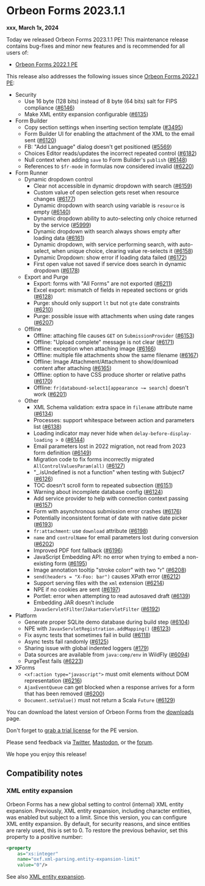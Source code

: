 # Orbeon Forms 2023.1.1

__xxx, March 1x, 2024__

Today we released Orbeon Forms 2023.1.1 PE! This maintenance release contains bug-fixes and minor new features and is recommended for all users of:

- [Orbeon Forms 2022.1 PE](orbeon-forms-2023.1.md)

This release also addresses the following issues since [Orbeon Forms 2022.1 PE](orbeon-forms-2023.1.md):

- Security
    - Use 16 byte (128 bits) instead of 8 byte (64 bits) salt for FIPS compliance ([\#6146](https://github.com/orbeon/orbeon-forms/issues/6146))
    - Make XML entity expansion configurable ([\#6135](https://github.com/orbeon/orbeon-forms/issues/6135))
- Form Builder
    - Copy section settings when inserting section template ([\#3495](https://github.com/orbeon/orbeon-forms/issues/3495))
    - Form Builder UI for enabling the attachment of the XML to the email sent ([\#6120](https://github.com/orbeon/orbeon-forms/issues/6120))
    - FB: "Add Language" dialog doesn't get positioned ([\#5569](https://github.com/orbeon/orbeon-forms/issues/5569))
    - Choices Editor reads/updates the incorrect repeated control ([\#6182](https://github.com/orbeon/orbeon-forms/issues/6182))
    - Null context when adding `save` to Form Builder's `publish` ([\#6148](https://github.com/orbeon/orbeon-forms/issues/6148))
    - References to `$fr-mode` in formulas now considered invalid ([\#6220](https://github.com/orbeon/orbeon-forms/issues/6220))
- Form Runner
    - Dynamic dropdown control 
        - Clear not accessible in dynamic dropdown with search ([\#6159](https://github.com/orbeon/orbeon-forms/issues/6159))
        - Custom value of open selection gets reset when resource changes ([\#6177](https://github.com/orbeon/orbeon-forms/issues/6177))
        - Dynamic dropdown with search using variable is `resource` is empty ([\#6140](https://github.com/orbeon/orbeon-forms/issues/6140))
        - Dynamic dropdown ability to auto-selecting only choice returned by the service ([\#5999](https://github.com/orbeon/orbeon-forms/issues/5999))
        - Dynamic dropdown with search always shows empty after loading data ([\#6161](https://github.com/orbeon/orbeon-forms/issues/6161))
        - Dynamic dropdown, with service performing search, with auto-select, when unique choice, clearing value re-selects it ([\#6158](https://github.com/orbeon/orbeon-forms/issues/6158))
        - Dynamic Dropdown: show error if loading data failed ([\#6172](https://github.com/orbeon/orbeon-forms/issues/6172))
        - First open value not saved if service does search in dynamic dropdown ([\#6178](https://github.com/orbeon/orbeon-forms/issues/6178))
    - Export and Purge
        - Export: forms with "All Forms" are not exported ([\#6211](https://github.com/orbeon/orbeon-forms/issues/6211))
        - Excel export: mismatch of fields in repeated sections or grids ([\#6128](https://github.com/orbeon/orbeon-forms/issues/6128))
        - Purge: should only support `lt` but not `gte` date constraints ([\#6210](https://github.com/orbeon/orbeon-forms/issues/6210))
        - Purge: possible issue with attachments when using date ranges ([\#6207](https://github.com/orbeon/orbeon-forms/issues/6207))
    - Offline
        - Offline: attaching file causes `GET` on `SubmissionProvider` ([\#6153](https://github.com/orbeon/orbeon-forms/issues/6153))
        - Offline: "Upload complete" message is not clear ([\#6171](https://github.com/orbeon/orbeon-forms/issues/6171))
        - Offline: exception when attaching image ([\#6166](https://github.com/orbeon/orbeon-forms/issues/6166))
        - Offline: multiple file attachments show the same filename ([\#6167](https://github.com/orbeon/orbeon-forms/issues/6167))
        - Offline: Image Attachment/Attachment to show/download content after attaching ([\#6165](https://github.com/orbeon/orbeon-forms/issues/6165))
        - Offline: option to have CSS produce shorter or relative paths ([\#6170](https://github.com/orbeon/orbeon-forms/issues/6170))
        - Offline: `fr|databound-select1[appearance ~= search]` doesn't work ([\#6201](https://github.com/orbeon/orbeon-forms/issues/6201))
    - Other
        - XML Schema validation: extra space in `filename` attribute name ([\#6134](https://github.com/orbeon/orbeon-forms/issues/6134))
        - Processes: support whitespace between action and parameters list ([\#6138](https://github.com/orbeon/orbeon-forms/issues/6138))
        - Loading indicator may never hide when `delay-before-display-loading > 0` ([\#6144](https://github.com/orbeon/orbeon-forms/issues/6144))
        - Email parameters lost in 2022 migration, not read from 2023 form definition ([\#6149](https://github.com/orbeon/orbeon-forms/issues/6149))
        - Migration code to fix forms incorrectly migrated `AllControlValuesParam(all)` ([\#6127](https://github.com/orbeon/orbeon-forms/issues/6127))
        - "_.isUndefined is not a function" when testing with Subject7 ([\#6126](https://github.com/orbeon/orbeon-forms/issues/6126))
        - TOC doesn't scroll form to repeated subsection ([\#6151](https://github.com/orbeon/orbeon-forms/issues/6151))
        - Warning about incomplete database config ([\#6124](https://github.com/orbeon/orbeon-forms/issues/6124))
        - Add service provider to help with connection context passing ([\#6157](https://github.com/orbeon/orbeon-forms/issues/6157))
        - Form with asynchronous submission error crashes ([\#6176](https://github.com/orbeon/orbeon-forms/issues/6176))
        - Potentially inconsistent format of date with native date picker ([\#6193](https://github.com/orbeon/orbeon-forms/issues/6193))
        - `fr:attachment`: use `download` attribute ([\#6198](https://github.com/orbeon/orbeon-forms/issues/6198))
        - `name` and `controlName` for email parameters lost during conversion ([\#6202](https://github.com/orbeon/orbeon-forms/issues/6202))
        - Improved PDF font fallback ([\#6196](https://github.com/orbeon/orbeon-forms/issues/6196))
        - JavaScript Embedding API: no error when trying to embed a non-existing form ([\#6195](https://github.com/orbeon/orbeon-forms/issues/6195))
        - Image annotation tooltip "stroke colorr" with two "r" ([\#6208](https://github.com/orbeon/orbeon-forms/issues/6208))
        - `send(headers = "X-Foo: bar")` causes XPath error ([\#6212](https://github.com/orbeon/orbeon-forms/issues/6212))
        - Support serving files with the `xml` extension ([\#6214](https://github.com/orbeon/orbeon-forms/issues/6214))
        - NPE if no cookies are sent ([\#6197](https://github.com/orbeon/orbeon-forms/issues/6197))
        - Portlet: error when attempting to read autosaved draft ([\#6139](https://github.com/orbeon/orbeon-forms/issues/6139))
        - Embedding JAR doesn't include `JavaxServletFilter`/`JakartaServletFilter` ([\#6192](https://github.com/orbeon/orbeon-forms/issues/6192))
- Platform
    - Generate proper SQLite demo database during build step ([\#6104](https://github.com/orbeon/orbeon-forms/issues/6104))
    - NPE with `JavaxServletRegistration.addMapping()` ([\#6123](https://github.com/orbeon/orbeon-forms/issues/6123))
    - Fix async tests that sometimes fail in build ([\#6118](https://github.com/orbeon/orbeon-forms/issues/6118))
    - Async tests fail randomly ([\#6125](https://github.com/orbeon/orbeon-forms/issues/6125))
    - Sharing issue with global indented loggers ([\#179](https://github.com/orbeon/orbeon-forms/issues/179))
    - Data sources are available from `java:comp/env` in WildFly ([\#6094](https://github.com/orbeon/orbeon-forms/issues/6094))
    - PurgeTest fails ([\#6223](https://github.com/orbeon/orbeon-forms/issues/6223))
- XForms
    - `<xf:action type="javascript">` must omit elements without DOM representation ([\#6216](https://github.com/orbeon/orbeon-forms/issues/6216))
    - `AjaxEventQueue` can get blocked when a response arrives for a form that has been removed ([\#6200](https://github.com/orbeon/orbeon-forms/issues/6200))
    - `Document.setValue()` must not return a Scala `Future` ([\#6129](https://github.com/orbeon/orbeon-forms/issues/6129))


You can download the latest version of Orbeon Forms from the [downloads](https://www.orbeon.com/download) page.

Don't forget to [grab a trial license](https://prod.orbeon.com/prod/fr/orbeon/register/new) for the PE version.

Please send feedback via [Twitter](https://twitter.com/orbeon), [Mastodon](https://mastodon.social/@orbeon), or the [forum](https://www.orbeon.com/community).

We hope you enjoy this release!

## Compatibility notes

### XML entity expansion

Orbeon Forms has a new global setting to control (internal) XML entity expansion. Previously, XML entity expansion, including character entities, was enabled but subject to a limit. Since this version, you can configure XML entity expansion. By default, for security reasons, and since entities are rarely used, this is set to 0. To restore the previous behavior, set this property to a positive number:

```xml
<property
    as="xs:integer"
    name="oxf.xml-parsing.entity-expansion-limit"
    value="0"/>
```

See also [XML entity expansion](/configuration/properties/general.md#xml-entity-expansion).